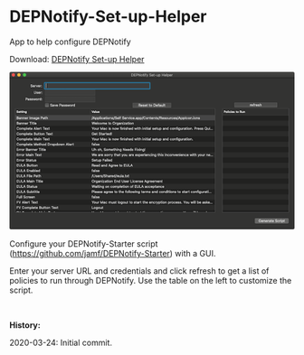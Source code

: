 # DEPNotify-Set-up-Helper
App to help configure DEPNotify

Download: [DEPNotify Set-up Helper](https://github.com/BIG-RAT/DEPNotify-Set-up-Helper/releases/download/current/DEPNotify.Set-up.Helper.zip)

![DEPNotify Set-up Helper](./DEPNotify%20Set-up%20Helper/help/images/app.png "DEPNotify Set-up Helper")

Configure your DEPNotify-Starter script (https://github.com/jamf/DEPNotify-Starter) with a GUI.

Enter your server URL and credentials and click refresh to get a list of policies to run through DEPNotify.  Use the table on the left to customize the script.

<br/>

**History:**

2020-03-24: Initial commit.